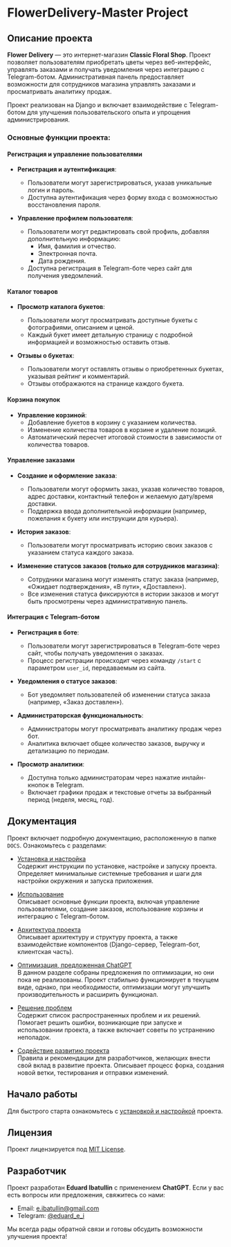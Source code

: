 # FlowerDelivery-Master Project

## Описание проекта

**Flower Delivery** — это интернет-магазин **Classic Floral Shop**. Проект позволяет пользователям приобретать цветы через веб-интерфейс, управлять заказами и получать уведомления через интеграцию с Telegram-ботом. Административная панель предоставляет возможности для сотрудников магазина управлять заказами и просматривать аналитику продаж.

Проект реализован на Django и включает взаимодействие с Telegram-ботом для улучшения пользовательского опыта и упрощения администрирования.

### Основные функции проекта:

#### Регистрация и управление пользователями
- **Регистрация и аутентификация**:
  - Пользователи могут зарегистрироваться, указав уникальные логин и пароль.
  - Доступна аутентификация через форму входа с возможностью восстановления пароля.

- **Управление профилем пользователя**:
  - Пользователи могут редактировать свой профиль, добавляя дополнительную информацию:
    - Имя, фамилия и отчество.
    - Электронная почта.
    - Дата рождения.
  - Доступна регистрация в Telegram-боте через сайт для получения уведомлений.

#### Каталог товаров
- **Просмотр каталога букетов**:
  - Пользователи могут просматривать доступные букеты с фотографиями, описанием и ценой.
  - Каждый букет имеет детальную страницу с подробной информацией и возможностью оставить отзыв.

- **Отзывы о букетах**:
  - Пользователи могут оставлять отзывы о приобретенных букетах, указывая рейтинг и комментарий.
  - Отзывы отображаются на странице каждого букета.

#### Корзина покупок
- **Управление корзиной**:
  - Добавление букетов в корзину с указанием количества.
  - Изменение количества товаров в корзине и удаление позиций.
  - Автоматический пересчет итоговой стоимости в зависимости от количества товаров.

#### Управление заказами
- **Создание и оформление заказа**:
  - Пользователи могут оформить заказ, указав количество товаров, адрес доставки, контактный телефон и желаемую дату/время доставки.
  - Поддержка ввода дополнительной информации (например, пожелания к букету или инструкции для курьера).

- **История заказов**:
  - Пользователи могут просматривать историю своих заказов с указанием статуса каждого заказа.

- **Изменение статусов заказов (только для сотрудников магазина)**:
  - Сотрудники магазина могут изменять статус заказа (например, «Ожидает подтверждения», «В пути», «Доставлен»).
  - Все изменения статуса фиксируются в истории заказов и могут быть просмотрены через административную панель.

#### Интеграция с Telegram-ботом
- **Регистрация в боте**:
  - Пользователи могут зарегистрироваться в Telegram-боте через сайт, чтобы получать уведомления о заказах.
  - Процесс регистрации происходит через команду `/start` с параметром `user_id`, передаваемым из сайта.

- **Уведомления о статусе заказов**:
  - Бот уведомляет пользователей об изменении статуса заказа (например, «Заказ доставлен»).

- **Администраторская функциональность**:
  - Администраторы могут просматривать аналитику продаж через бот.
  - Аналитика включает общее количество заказов, выручку и детализацию по периодам.

- **Просмотр аналитики**:
  - Доступна только администраторам через нажатие инлайн-кнопок в Telegram.
  - Включает графики продаж и текстовые отчеты за выбранный период (неделя, месяц, год).

## Документация

Проект включает подробную документацию, расположенную в папке `DOCS`. Ознакомьтесь с разделами:

- [Установка и настройка](./DOCS/INSTALLATION.md)  
  Содержит инструкции по установке, настройке и запуску проекта. Определяет минимальные системные требования и шаги для настройки окружения и запуска приложения.

- [Использование](./DOCS/USAGE.md)  
  Описывает основные функции проекта, включая управление пользователями, создание заказов, использование корзины и интеграцию с Telegram-ботом.

- [Архитектура проекта](./DOCS/ARCHITECTURE.md)  
  Описывает архитектуру и структуру проекта, а также взаимодействие компонентов (Django-сервер, Telegram-бот, клиентская часть).

- [Оптимизация, предложенная ChatGPT](./DOCS/OPTIMIZATION.md)  
  В данном разделе собраны предложения по оптимизации, но они пока не реализованы. Проект стабильно функционирует в текущем виде, однако, при необходимости, оптимизации могут улучшить производительность и расширить функционал.

- [Решение проблем](./DOCS/TROUBLESHOOTING.md)  
  Содержит список распространенных проблем и их решений. Помогает решить ошибки, возникающие при запуске и использовании проекта, а также включает советы по устранению неполадок.

- [Содействие развитию проекта](./DOCS/CONTRIBUTING.md)  
  Правила и рекомендации для разработчиков, желающих внести свой вклад в развитие проекта. Описывает процесс форка, создания новой ветки, тестирования и отправки изменений.

## Начало работы
Для быстрого старта ознакомьтесь с [установкой и настройкой](./DOCS/INSTALLATION.md) проекта.

## Лицензия
Проект лицензируется под [MIT License](./LICENSE).

## Разработчик
Проект разработан **Eduard Ibatullin** с применением **ChatGPT**. Если у вас есть вопросы или предложения, свяжитесь со нами:

- Email: e.ibatullin@gmail.com
- Telegram: [@eduard_e_i](https://t.me/eduard_e_i)

Мы всегда рады обратной связи и готовы обсудить возможности улучшения проекта!

